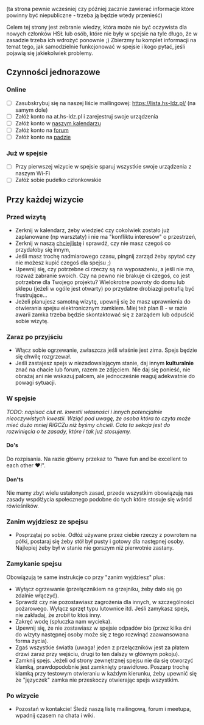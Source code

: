 (ta strona pewnie wcześniej czy później zacznie zawierać informacje które powinny być niepubliczne - trzeba ją będzie wtedy przenieść)

Celem tej strony jest zebranie wiedzy, która może nie być oczywista dla nowych członków HSŁ lub osób, które nie były w spejsie na tyle długo, że w zasadzie trzeba ich wdrożyć ponownie ;) Zbierzmy tu komplet informacji na temat tego, jak samodzielnie funkcjonować w spejsie i kogo pytać, jeśli pojawią się jakiekolwiek problemy.

## Czynności jednorazowe

### Online

- [ ] Zasubskrybuj się na naszej liście mailingowej: https://lista.hs-ldz.pl/ (na samym dole)
- [ ] Załóż konto na at.hs-ldz.pl i zarejestruj swoje urządzenia
- [ ] Załóż konto w [naszym kalendarzu](https://wiki.hs-ldz.pl/Wsp%C3%B3%C5%82dzielony-kalendarz-i-lista-kontakt%C3%B3w)
- [ ] Załóż konto na [forum](https://forum.hs-ldz.pl)
- [ ] Załóż konto na [padzie](https://pad.hs-ldz.pl)

### Już w spejsie

- [ ] Przy pierwszej wizycie w spejsie sparuj wszystkie swoje urządzenia z naszym Wi-Fi
- [ ] Załóż sobie pudełko członkowskie

## Przy każdej wizycie

### Przed wizytą

* Zerknij w kalendarz, żeby wiedzieć czy cokolwiek zostało już zaplanowane (np warsztaty) i nie ma "konfliktu interesów" o przestrzeń,
* Zerknij w naszą [chciejlistę](https://pad.hs-ldz.pl/zJTFVOuMSLCqr8MAXqGnjQ) i sprawdź, czy nie masz czegoś co przydałoby się innym,
* Jeśli masz trochę nadmiarowego czasu, pingnij zarząd żeby spytać czy nie możesz kupić czegoś dla spejsu ;)
* Upewnij się, czy potrzebne ci rzeczy są na wyposażeniu, a jeśli nie ma, rozważ zabranie swoich. Czy na pewno nie brakuje ci czegoś, co jest potrzebne dla Twojego projektu? Wielokrotne powroty do domu lub sklepu (jeżeli w ogóle jest otwarty) po przydatne drobiazgi potrafią być frustrujące...
* Jeżeli planujesz samotną wizytę, upewnij się że masz uprawnienia do otwierania spejsu elektronicznym zamkiem. Miej też plan B - w razie awarii zamka trzeba będzie skontaktować się z zarządem lub odpuścić sobie wizytę.

### Zaraz po przyjściu

* Włącz sobie ogrzewanie, zwłaszcza jeśli właśnie jest zima. Spejs będzie się chwilę rozgrzewał.
* Jeśli zastajesz spejs w niezadowalającym stanie, daj innym **kulturalnie** znać na chacie lub forum, razem ze zdjęciem. Nie daj się ponieść, nie obrażaj ani nie wskazuj palcem, ale jednocześnie reaguj adekwatnie do powagi sytuacji.

### W spejsie

*TODO: napisać ciut nt. kwestii własności i innych potencjalnie nieoczywistych kwestii. Wziąć pod uwagę, że osoba która to czyta może mieć dużo mniej RiGCZu niż byśmy chcieli. Cała ta sekcja jest do rozwinięcia o te zasady, które i tak już stosujemy.*

#### Do's

Do rozpisania. Na razie główny przekaz to "have fun and be excellent to each other ❤!".

#### Don'ts

Nie mamy zbyt wielu ustalonych zasad, przede wszystkim obowiązują nas zasady współżycia społecznego podobne do tych które stosuje się wśród rówieśników.

### Zanim wyjdziesz ze spejsu

* Posprzątaj po sobie. Odłóż używane przez ciebie rzeczy z powrotem na półki, postaraj się żeby stół był pusty i gotowy dla następnej osoby. Najlepiej żeby był w stanie nie gorszym niż pierwotnie zastany.

### Zamykanie spejsu

Obowiązują te same instrukcje co przy "zanim wyjdziesz" plus:

* Wyłącz ogrzewanie (przełącznikiem na grzejniku, żeby dało się go zdalnie włączyć).
* Sprawdź czy nie pozostawiasz zagrożenia dla innych, w szczególności pożarowego. Wyłącz sprzęt typu lutownice itd. Jeśli zamykasz spejs, nie zakładaj, że zrobił to ktoś inny.
* Zakręć wodę (spłuczka nam wycieka).
* Upewnij się, że nie zostawiasz w spejsie odpadów bio (przez kilka dni do wizyty następnej osoby może się z tego rozwinąć zaawansowana forma życia).
* Zgaś wszystkie światła (uwaga! jeden z przełączników jest za płatem drzwi zaraz przy wejściu, drugi to ten dalszy w głównym pokoju).
* Zamknij spejs. Jeżeli od strony zewnętrznej spejsu nie da się otworzyć klamką, prawdopodobnie jest zamknięty prawidłowo. Poszarp trochę klamką przy testowym otwieraniu w każdym kierunku, żeby upewnić się że "języczek" zamka nie przeskoczy otwierając spejs wszystkim.

### Po wizycie

* Pozostań w kontakcie! Śledź naszą listę mailingową, forum i meetupa, wpadnij czasem na chata i wiki.